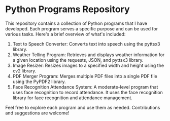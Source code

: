 # Python Programs Repository 

This repository contains a collection of Python programs that I have developed. Each program serves a specific purpose and can be used for various tasks. Here's a brief overview of what's included:

1.  Text to Speech Converter: Converts text into speech using the pyttsx3 library.
2.  Weather Telling Program: Retrieves and displays weather information for a given location using the requests, JSON, and pyttsx3 library.
3.  Image Resizer: Resizes images to a specified width and height using the cv2 library.
4.  PDF Merger Program: Merges multiple PDF files into a single PDF file using the PyPDF2 library.
5.  Face Recognition Attendance System: A moderate-level program that uses face recognition to record attendance. It uses the face recognition library for face       recognition and attendance management.

Feel free to explore each program and use them as needed. Contributions and suggestions are welcome!
